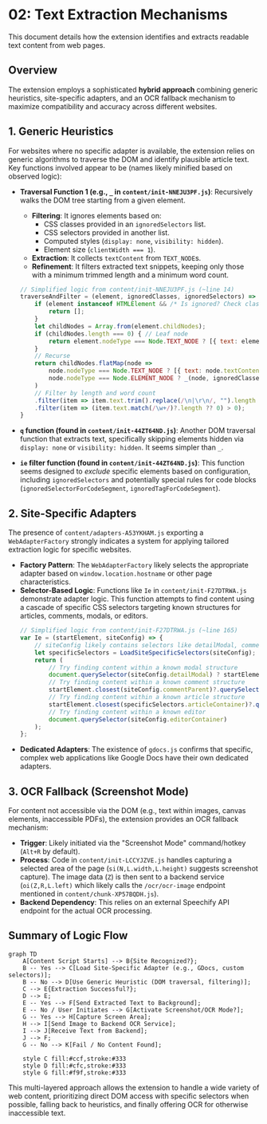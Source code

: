 # 02: Text Extraction Mechanisms

This document details how the extension identifies and extracts readable text content from web pages.

## Overview

The extension employs a sophisticated **hybrid approach** combining generic heuristics, site-specific adapters, and an OCR fallback mechanism to maximize compatibility and accuracy across different websites.

## 1. Generic Heuristics

For websites where no specific adapter is available, the extension relies on generic algorithms to traverse the DOM and identify plausible article text. Key functions involved appear to be (names likely minified based on observed logic):

*   **Traversal Function 1 (e.g., `_` in `content/init-NNEJU3PF.js`)**: Recursively walks the DOM tree starting from a given element.
    *   **Filtering**: It ignores elements based on:
        *   CSS classes provided in an `ignoredSelectors` list.
        *   CSS selectors provided in another list.
        *   Computed styles (`display: none`, `visibility: hidden`).
        *   Element size (`clientWidth === 1`).
    *   **Extraction**: It collects `textContent` from `TEXT_NODE`s.
    *   **Refinement**: It filters extracted text snippets, keeping only those with a minimum trimmed length and a minimum word count.

    ```javascript
    // Simplified logic from content/init-NNEJU3PF.js (~line 14)
    traverseAndFilter = (element, ignoredClasses, ignoredSelectors) => {
        if (element instanceof HTMLElement && /* Is ignored? Check classList, matches(selector), visibility, size */) {
            return [];
        }
        let childNodes = Array.from(element.childNodes);
        if (childNodes.length === 0) { // Leaf node
            return element.nodeType === Node.TEXT_NODE ? [{ text: element.textContent ?? "", elem: element }] : [];
        }
        // Recurse
        return childNodes.flatMap(node =>
            node.nodeType === Node.TEXT_NODE ? [{ text: node.textContent ?? "", elem: node }] :
            node.nodeType === Node.ELEMENT_NODE ? _(node, ignoredClasses, ignoredSelectors) : []
        )
        // Filter by length and word count
        .filter(item => item.text.trim().replace(/\n|\r\n/, "").length > 1)
        .filter(item => (item.text.match(/\w+/)?.length ?? 0) > 0);
    }
    ```

*   **`q` function (found in `content/init-44ZT64ND.js`)**: Another DOM traversal function that extracts text, specifically skipping elements hidden via `display: none` or `visibility: hidden`. It seems simpler than `_`.
*   **`ie` filter function (found in `content/init-44ZT64ND.js`)**: This function seems designed to *exclude* specific elements based on configuration, including `ignoredSelectors` and potentially special rules for code blocks (`ignoredSelectorForCodeSegment`, `ignoredTagForCodeSegment`).

## 2. Site-Specific Adapters

The presence of `content/adapters-A53YKHAM.js` exporting a `WebAdapterFactory` strongly indicates a system for applying tailored extraction logic for specific websites.

*   **Factory Pattern**: The `WebAdapterFactory` likely selects the appropriate adapter based on `window.location.hostname` or other page characteristics.
*   **Selector-Based Logic**: Functions like `Ie` in `content/init-F27DTRWA.js` demonstrate adapter logic. This function attempts to find content using a cascade of specific CSS selectors targeting known structures for articles, comments, modals, or editors.
    ```javascript
    // Simplified logic from content/init-F27DTRWA.js (~line 165)
    var Ie = (startElement, siteConfig) => {
        // siteConfig likely contains selectors like detailModal, commentParent, articleContainer etc.
        let specificSelectors = LoadSiteSpecificSelectors(siteConfig);
        return (
            // Try finding content within a known modal structure
            document.querySelector(siteConfig.detailModal) ? startElement.closest(siteConfig.detailModalContainer)?.querySelector(siteConfig.detailModalText) :
            // Try finding content within a known comment structure
            startElement.closest(siteConfig.commentParent)?.querySelector(siteConfig.commentContent) ??
            // Try finding content within a known article structure
            startElement.closest(specificSelectors.articleContainer)?.querySelector(specificSelectors.articleTextSelector) /* ... potentially more specific selectors */ ??
            // Try finding content within a known editor
            document.querySelector(siteConfig.editorContainer)
        );
    };
    ```
*   **Dedicated Adapters**: The existence of `gdocs.js` confirms that specific, complex web applications like Google Docs have their own dedicated adapters.

## 3. OCR Fallback (Screenshot Mode)

For content not accessible via the DOM (e.g., text within images, canvas elements, inaccessible PDFs), the extension provides an OCR fallback mechanism:

*   **Trigger**: Likely initiated via the "Screenshot Mode" command/hotkey (`Alt+R` by default).
*   **Process**: Code in `content/init-LCCYJZVE.js` handles capturing a selected area of the page (`si(N,L.width,L.height)` suggests screenshot capture). The image data (`Z`) is then sent to a backend service (`oi(Z,R,L.left)` which likely calls the `/ocr/ocr-image` endpoint mentioned in `content/chunk-XP57BQDH.js`).
*   **Backend Dependency**: This relies on an external Speechify API endpoint for the actual OCR processing.

## Summary of Logic Flow

```mermaid
graph TD
    A[Content Script Starts] --> B{Site Recognized?};
    B -- Yes --> C[Load Site-Specific Adapter (e.g., GDocs, custom selectors)];
    B -- No --> D[Use Generic Heuristic (DOM traversal, filtering)];
    C --> E{Extraction Successful?};
    D --> E;
    E -- Yes --> F[Send Extracted Text to Background];
    E -- No / User Initiates --> G[Activate Screenshot/OCR Mode?];
    G -- Yes --> H[Capture Screen Area];
    H --> I[Send Image to Backend OCR Service];
    I --> J[Receive Text from Backend];
    J --> F;
    G -- No --> K[Fail / No Content Found];

    style C fill:#ccf,stroke:#333
    style D fill:#cfc,stroke:#333
    style G fill:#f9f,stroke:#333
```

This multi-layered approach allows the extension to handle a wide variety of web content, prioritizing direct DOM access with specific selectors when possible, falling back to heuristics, and finally offering OCR for otherwise inaccessible text. 
